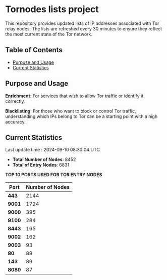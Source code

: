 # Tornodes lists project

This repository provides updated lists of IP addresses associated with Tor relay nodes. The lists are refreshed every 30 minutes to ensure they reflect the most current state of the Tor network.

## Table of Contents

- [Purpose and Usage](#purpose-and-usage)
- [Current Statistics](#current-statistics)


## Purpose and Usage

**Enrichment**: For services that wish to allow Tor traffic or identify it correctly.

**Blacklisting**: For those who want to block or control Tor traffic, understanding which IPs belong to Tor can be a starting point with a high accuracy.

## Current Statistics

Last update time : 2024-09-10 08:30:04 UTC

- **Total Number of Nodes**: 8452
- **Total of Entry Nodes**: 6831

**TOP 10 PORTS USED FOR TOR ENTRY NODES**

| **Port** | **Number of Nodes** |
|------|-----------------|
| **443**   | 2144  |
| **9001**   | 1724  |
| **9000**   | 395  |
| **9100**   | 284  |
| **8443**   | 165  |
| **9002**   | 162  |
| **9003**   | 93  |
| **80**   | 89  |
| **143**   | 89  |
| **8080**   | 87  |

